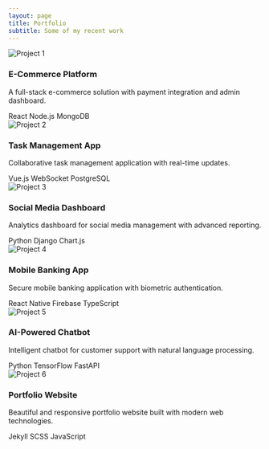 ```yaml
---
layout: page
title: Portfolio
subtitle: Some of my recent work
---
```


<div class="portfolio-grid">
  
  <div class="portfolio-item">
    <img src="https://via.placeholder.com/600x400/2563eb/ffffff?text=Project+1" alt="Project 1" class="portfolio-image" />
    <div class="portfolio-content">
      <h3 class="portfolio-title">E-Commerce Platform</h3>
      <p>A full-stack e-commerce solution with payment integration and admin dashboard.</p>
      <div class="portfolio-tech">
        <span class="tech-badge">React</span>
        <span class="tech-badge">Node.js</span>
        <span class="tech-badge">MongoDB</span>
      </div>
    </div>
  </div>

  <div class="portfolio-item">
    <img src="https://via.placeholder.com/600x400/8b5cf6/ffffff?text=Project+2" alt="Project 2" class="portfolio-image" />
    <div class="portfolio-content">
      <h3 class="portfolio-title">Task Management App</h3>
      <p>Collaborative task management application with real-time updates.</p>
      <div class="portfolio-tech">
        <span class="tech-badge">Vue.js</span>
        <span class="tech-badge">WebSocket</span>
        <span class="tech-badge">PostgreSQL</span>
      </div>
    </div>
  </div>

  <div class="portfolio-item">
    <img src="https://via.placeholder.com/600x400/ec4899/ffffff?text=Project+3" alt="Project 3" class="portfolio-image" />
    <div class="portfolio-content">
      <h3 class="portfolio-title">Social Media Dashboard</h3>
      <p>Analytics dashboard for social media management with advanced reporting.</p>
      <div class="portfolio-tech">
        <span class="tech-badge">Python</span>
        <span class="tech-badge">Django</span>
        <span class="tech-badge">Chart.js</span>
      </div>
    </div>
  </div>

  <div class="portfolio-item">
    <img src="https://via.placeholder.com/600x400/10b981/ffffff?text=Project+4" alt="Project 4" class="portfolio-image" />
    <div class="portfolio-content">
      <h3 class="portfolio-title">Mobile Banking App</h3>
      <p>Secure mobile banking application with biometric authentication.</p>
      <div class="portfolio-tech">
        <span class="tech-badge">React Native</span>
        <span class="tech-badge">Firebase</span>
        <span class="tech-badge">TypeScript</span>
      </div>
    </div>
  </div>

  <div class="portfolio-item">
    <img src="https://via.placeholder.com/600x400/f59e0b/ffffff?text=Project+5" alt="Project 5" class="portfolio-image" />
    <div class="portfolio-content">
      <h3 class="portfolio-title">AI-Powered Chatbot</h3>
      <p>Intelligent chatbot for customer support with natural language processing.</p>
      <div class="portfolio-tech">
        <span class="tech-badge">Python</span>
        <span class="tech-badge">TensorFlow</span>
        <span class="tech-badge">FastAPI</span>
      </div>
    </div>
  </div>

  <div class="portfolio-item">
    <img src="https://via.placeholder.com/600x400/ef4444/ffffff?text=Project+6" alt="Project 6" class="portfolio-image" />
    <div class="portfolio-content">
      <h3 class="portfolio-title">Portfolio Website</h3>
      <p>Beautiful and responsive portfolio website built with modern web technologies.</p>
      <div class="portfolio-tech">
        <span class="tech-badge">Jekyll</span>
        <span class="tech-badge">SCSS</span>
        <span class="tech-badge">JavaScript</span>
      </div>
    </div>
  </div>

</div>

